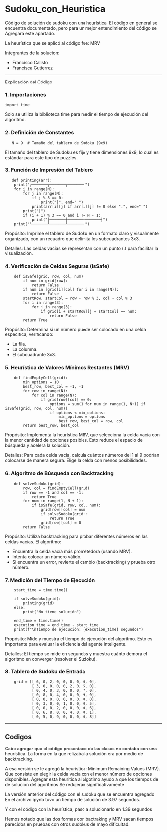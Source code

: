 # Sudoku_con_Heuristica

Código de solución de sudoku con una heurística 
El código en general se encuentra documentado, pero para un mejor entendimiento del código se 
Agregará este apartado.

La heurística que se aplicó al código fue: MRV


Integrantes de la solucion:

- Francisco Calisto
- Francisca Gutierrez

--------------------------

Explicación del Código

 ### 1. Importaciones

    import time

Solo se utiliza la biblioteca time para medir el tiempo de ejecución del algoritmo.

### 2. Definición de Constantes
   
       N = 9  # Tamaño del tablero de Sudoku (9x9)

El tamaño del tablero de Sudoku es fijo y tiene dimensiones 9x9, lo cual es estándar para este tipo de puzzles.

### 3. Función de Impresión del Tablero

       def printing(arr):
        print("┌───────┬───────┬───────┐")
        for i in range(N):
            for j in range(N):
                if j % 3 == 0:
                    print("│", end=" ")
                print(arr[i][j] if arr[i][j] != 0 else ".", end=" ")
            print("│")
            if (i + 1) % 3 == 0 and i != N - 1:
                print("├───────┼───────┼───────┤")
        print("└───────┴───────┴───────┘")

Propósito: Imprime el tablero de Sudoku en un formato claro y visualmente organizado, con un recuadro que delimita los subcuadrantes 3x3.

Detalles: Las celdas vacías se representan con un punto (.) para facilitar la visualización.

### 4. Verificación de Celdas Seguras (isSafe)
   
        def isSafe(grid, row, col, num):
            if num in grid[row]:
                return False
            if num in [grid[i][col] for i in range(N)]:
                return False
            startRow, startCol = row - row % 3, col - col % 3
            for i in range(3):
                for j in range(3):
                    if grid[i + startRow][j + startCol] == num:
                        return False
            return True

Propósito: Determina si un número puede ser colocado en una celda específica, verificando:
- La fila.
- La columna.
- El subcuadrante 3x3.

### 5. Heurística de Valores Mínimos Restantes (MRV)
        
        def findEmptyCell(grid):
            min_options = 10
            best_row, best_col = -1, -1
            for row in range(N):
                for col in range(N):
                    if grid[row][col] == 0:
                        options = sum(1 for num in range(1, N+1) if isSafe(grid, row, col, num))
                        if options < min_options:
                            min_options = options
                            best_row, best_col = row, col
            return best_row, best_col

Propósito: Implementa la heurística MRV, que selecciona la celda vacía con la menor cantidad de opciones posibles. Esto reduce el espacio de búsqueda y acelera la solución.

Detalles: Para cada celda vacía, calcula cuántos números del 1 al 9 podrían colocarse de manera segura. Elige la celda con menos posibilidades.

### 6. Algoritmo de Búsqueda con Backtracking

        def solveSudoku(grid):
            row, col = findEmptyCell(grid)
            if row == -1 and col == -1:
                return True
            for num in range(1, N + 1):
                if isSafe(grid, row, col, num):
                    grid[row][col] = num
                    if solveSudoku(grid):
                        return True
                    grid[row][col] = 0
            return False

Propósito: Utiliza backtracking para probar diferentes números en las celdas vacías. El algoritmo:
- Encuentra la celda vacía más prometedora (usando MRV).
- Intenta colocar un número válido.
- Si encuentra un error, revierte el cambio (backtracking) y prueba otro número.

### 7. Medición del Tiempo de Ejecución

        start_time = time.time()
        
        if solveSudoku(grid):
            printing(grid)
        else:
            print("No tiene solución")
        
        end_time = time.time()
        execution_time = end_time - start_time
        print(f"\nTiempo de ejecución: {execution_time} segundos")

Propósito: Mide y muestra el tiempo de ejecución del algoritmo. Esto es importante para evaluar la eficiencia del agente inteligente.

Detalles: El tiempo se mide en segundos y muestra cuánto demora el algoritmo en converger (resolver el Sudoku).

### 8. Tablero de Sudoku de Entrada

        grid = [[ 6, 0, 2, 0, 0, 0, 0, 0, 0],
                [ 3, 0, 0, 0, 0, 2, 0, 5, 0],
                [ 0, 4, 0, 3, 0, 0, 0, 7, 0],
                [ 0, 8, 0, 4, 0, 0, 0, 9, 0],
                [ 0, 0, 0, 0, 0, 0, 0, 0, 0],
                [ 0, 3, 0, 0, 1, 0, 0, 0, 5],
                [ 0, 0, 0, 2, 0, 0, 0, 0, 6],
                [ 0, 6, 8, 0, 0, 4, 0, 0, 1],
                [ 0, 5, 0, 9, 0, 0, 0, 0, 8]]


----------------------------

## Codigos

Cabe agregar que el código presentado de las clases no contaba con una heurística.
La forma en la que relizaba la solución era por medio de backtracking.

A esa versión se le agregó la heurística: Minimum Remaining Values (MRV).
Que consiste en elegir la celda vacía con el menor número de opciones disponibles.
Agregar esta heuritica al algotimo ayudo a que los tiempos de de solucion del agoritmos
Se redujerán significativamente 

La versión anterior del código con el sudoku que se encuentra agregado 
En el archivo ipynb tuvo un tiempo de solución de 3.97 segundos.

Y con el código con la heurística, paso a solucionarlo en 1.39 segundos 

Hemos notado que las dos formas con bactraking y MRV sacan tiempos parecidos en pruebas con otros sudokus de mayo dificultad.

